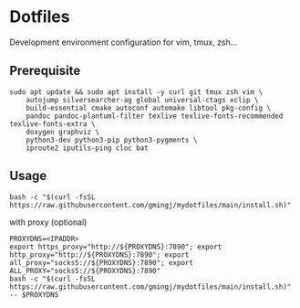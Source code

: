 # Dotfiles

Development environment configuration for vim, tmux, zsh...

## Prerequisite

```shell
sudo apt update && sudo apt install -y curl git tmux zsh vim \
    autojump silversearcher-ag global universal-ctags xclip \
    build-essential cmake autoconf automake libtool pkg-config \
    pandoc pandoc-plantuml-filter texlive texlive-fonts-recommended texlive-fonts-extra \
    doxygen graphviz \
    python3-dev python3-pip python3-pygments \
    iproute2 iputils-ping cloc bat
```

## Usage

```shell
bash -c "$(curl -fsSL https://raw.githubusercontent.com/gmingj/mydotfiles/main/install.sh)"
```

with proxy (optional)
```shell
PROXYDNS=<IPADDR>
export https_proxy="http://${PROXYDNS}:7890"; export http_proxy="http://${PROXYDNS}:7890"; export all_proxy="socks5://${PROXYDNS}:7890"; export ALL_PROXY="socks5://${PROXYDNS}:7890"
bash -c "$(curl -fsSL https://raw.githubusercontent.com/gmingj/mydotfiles/main/install.sh)" -- $PROXYDNS
```
